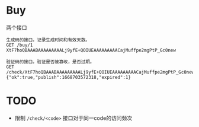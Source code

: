 # Buy

两个接口

```
生成码的接口。记录生成时间和有效天数。
GET /buy/1
XtF7hoQBAAABAAAAAAAAALj9yfE+QOIUEAAAAAAAAACajMuffpe2mgPtP_Gc0new
```

```
验证码的接口。验证是否被篡改，是否过期。
GET /check/XtF7hoQBAAABAAAAAAAAALj9yfE+QOIUEAAAAAAAAACajMuffpe2mgPtP_Gc0new
{"ok":true,"publish":1668703572318,"expired":1}
```

# TODO

- 限制 `/check/<code>` 接口对于同一code的访问频次